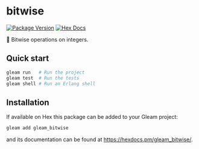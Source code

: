 # bitwise

[![Package Version](https://img.shields.io/hexpm/v/gleam_bitwise)](https://hex.pm/packages/gleam_bitwise)
[![Hex Docs](https://img.shields.io/badge/hex-docs-ffaff3)](https://hexdocs.pm/gleam_bitwise/)

🍓 Bitwise operations on integers.

## Quick start

```sh
gleam run   # Run the project
gleam test  # Run the tests
gleam shell # Run an Erlang shell
```

## Installation

If available on Hex this package can be added to your Gleam project:

```sh
gleam add gleam_bitwise
```

and its documentation can be found at <https://hexdocs.pm/gleam_bitwise/>.
